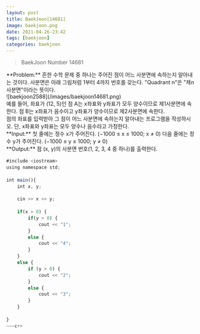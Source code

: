 ```yaml
---
layout: post
title: BaekJoon[14681]
image: baekjoon.png
date: 2021-04-26-23:42
tags: [baekjoon]
categories: baekjoon
---
```


<Blockquote>BaekJoon Number 14681</Blockquote>
**Problem:** 흔한 수학 문제 중 하나는 주어진 점이 어느 사분면에 속하는지 알아내는 것이다. 사분면은 아래 그림처럼 1부터 4까지 번호를 갖는다. "Quadrant n"은 "제n사분면"이라는 뜻이다.<br>
![baekjoon2588](/images/baekjoon14681.png)<br>
예를 들어, 좌표가 (12, 5)인 점 A는 x좌표와 y좌표가 모두 양수이므로 제1사분면에 속한다. 점 B는 x좌표가 음수이고 y좌표가 양수이므로 제2사분면에 속한다.<br>
점의 좌표를 입력받아 그 점이 어느 사분면에 속하는지 알아내는 프로그램을 작성하시오. 단, x좌표와 y좌표는 모두 양수나 음수라고 가정한다.<br>
**Input:** 첫 줄에는 정수 x가 주어진다. (−1000 ≤ x ≤ 1000; x ≠ 0) 다음 줄에는 정수 y가 주어진다. (−1000 ≤ y ≤ 1000; y ≠ 0)<br>
**Output:** 점 (x, y)의 사분면 번호(1, 2, 3, 4 중 하나)를 출력한다.

~~~javascript
#include <iostream>
using namespace std;

int main(){
	int x, y;

	cin >> x >> y;

	if(x > 0) {
		if(y > 0) {
			cout << "1";
		}
		else {
			cout << "4";
		}
	}
	else {
		if (y > 0) {
			cout << "2";
		}
		else {
			cout << "3";
		}
	}
	
}
~~~c++